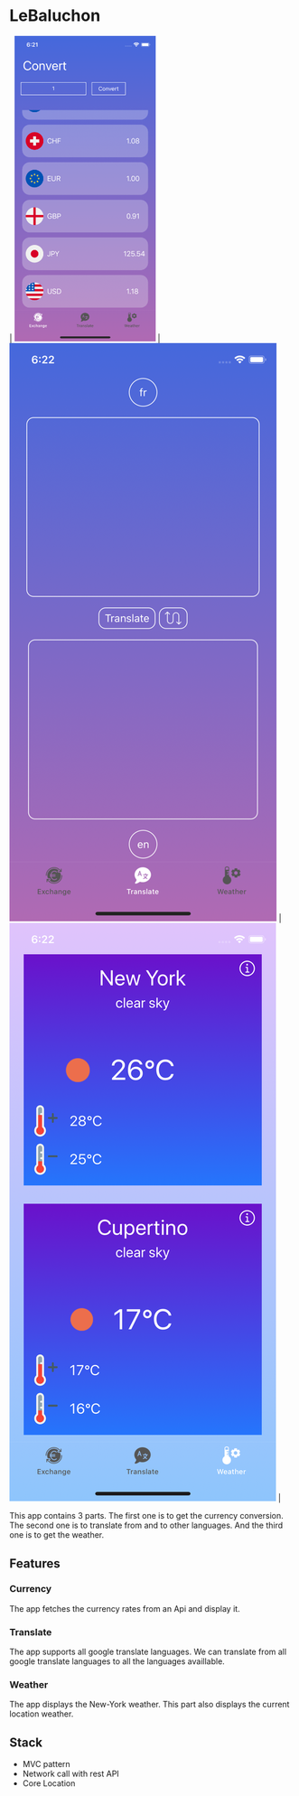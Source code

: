 # LeBaluchon

| <img src="https://github.com/alexous95/LeBaluchon/blob/master/Currency.png" width="250"> | <img src="https://github.com/alexous95/LeBaluchon/blob/master/Translate.png"> | <img src="https://github.com/alexous95/LeBaluchon/blob/master/Weather.png"> |

This app contains 3 parts. The first one is to get the currency conversion.
The second one is to translate from and to other languages.
And the third one is to get the weather.

## Features

### Currency
The app fetches the currency rates from an Api and display it. 

### Translate
The app supports all google translate languages. We can translate from all google translate languages to all the languages availlable.

### Weather
The app displays the New-York weather. This part also displays the current location weather.

## Stack
- MVC pattern
- Network call with rest API
- Core Location
